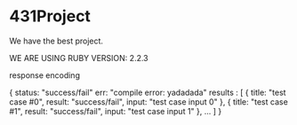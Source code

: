 # 431Project

We have the best project.

WE ARE USING RUBY VERSION: 2.2.3

response encoding

{
  status: "success/fail"
  err: "compile error: yadadada"
  results : [
    {
      title: "test case #0",
      result: "success/fail",
      input: "test case input 0"
    },
    {
      title: "test case #1",
      result: "success/fail",
      input: "test case input 1"
    },
    ...
  ]
}
